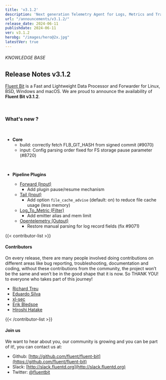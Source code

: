 ```yaml
---
title: 'v3.1.2'
description: 'Next generation Telemetry Agent for Logs, Metrics and Traces. '
url: "/announcements/v3.1.2/"
release_date: 2024-06-11
publishdate: 2024-06-11
ver: v3.1.2
herobg: "/images/hero@2x.jpg"
latestVer: true
---
```


###### KNOWLEDGE BASE

## Release Notes v3.1.2

[Fluent Bit](https://fluentbit.io) is a Fast and Lightweight Data Processor and Forwarder for Linux, BSD, Windows and macOS. We are proud to announce the availability of **Fluent Bit v3.1.2**.

<br>

### What's new ?

<br>

 - __Core__
   - build: correctly fetch FLB_GIT_HASH from signed commit (#9070)
   - input: Config parsing order fixed for FS storage pause parameter (#8720)

<br>

 - __Pipeline Plugins__

   - [Forward (Input)](https://docs.fluentbit.io/manual/pipeline/inputs/forward/)
      - Add plugin pause/resume mechanism
   - [Tail (Input)](https://docs.fluentbit.io/manual/pipeline/inputs/tail/)
      - Add option `file_cache_advise` (default: on) to reduce file cache usage (less memory)
   - [Log_To_Metric (Filter)](https://docs.fluentbit.io/manual/pipeline/filters/log_to_metric/)
      - Add emitter alias and mem limit
   - [Opentelemetry (Output)](https://docs.fluentbit.io/manual/pipeline/outputs/opentelemetry/)
      - Restore manual parsing for log record fields (fix #9071)

{{< contributor-list >}}

#### Contributors

On every release, there are many people involved doing contributions on different areas like bug reporting, troubleshooting, documentation and coding, without these contributions from the community, the project won’t be the same and won’t be in the good shape that it is now. So THANK YOU! to everyone who takes part of this journey!

- [Richard Treu](https://github.com/drbugfinder-work)
- [Eduardo Silva](https://github.com/edsiper)
- [xl-sec](https://github.com/xl-sec)
- [Erik Bledsoe](https://github.com/erikbledsoe)
- [Hiroshi Hatake](https://github.com/cosmo0920)

{{< /contributor-list >}}

#### Join us

We want to hear about you, our community is growing and you can be part of it!, you can contact us at:

* Github: [http://github.com/fluent/fluent-bit](https://github.com/fluent/fluent-bit)
* Slack: [http://slack.fluentd.org](http://slack.fluentd.org)
* Twitter: [@fluentbit](https://twitter.com/fluentbit)
